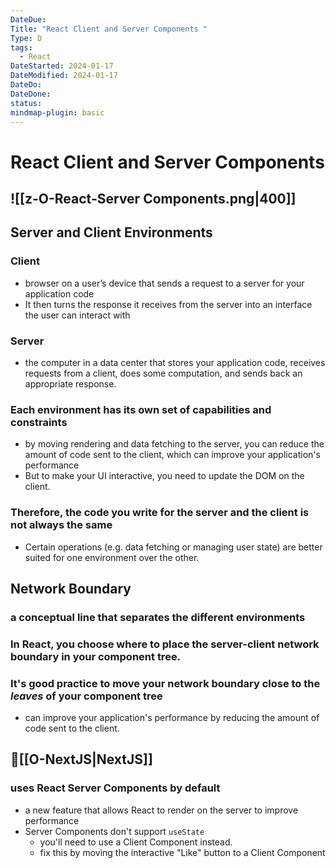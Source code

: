 ```yaml
---
DateDue:
Title: "React Client and Server Components "
Type: D
tags:
  - React
DateStarted: 2024-01-17
DateModified: 2024-01-17
DateDo: 
DateDone: 
status: 
mindmap-plugin: basic
---
```


# React Client and Server Components

## ![[z-O-React-Server Components.png|400]]

## Server and Client Environments

### Client
- browser on a user’s device that sends a request to a server for your application code
- It then turns the response it receives from the server into an interface the user can interact with

### Server
- the computer in a data center that stores your application code, receives requests from a client, does some computation, and sends back an appropriate response.

### Each environment has its own set of capabilities and constraints
- by moving rendering and data fetching to the server, you can reduce the amount of code sent to the client, which can improve your application's performance
- But to make your UI interactive, you need to update the DOM on the client.

### Therefore, the code you write for the server and the client is not always the same
- Certain operations (e.g. data fetching or managing user state) are better suited for one environment over the other.

## Network Boundary

### a conceptual line that separates the different environments

### In React, you choose where to place the server-client network boundary in your component tree.

### It's good practice to move your network boundary close to the _leaves_ of your component tree
- can improve your application's performance by reducing the amount of code sent to the client.

## 📌[[O-NextJS|NextJS]]

### uses React Server Components by default
- a new feature that allows React to render on the server to improve performance
- Server Components don't support `useState`
    - you'll need to use a Client Component instead.
    - fix this by moving the interactive "Like" button to a Client Component